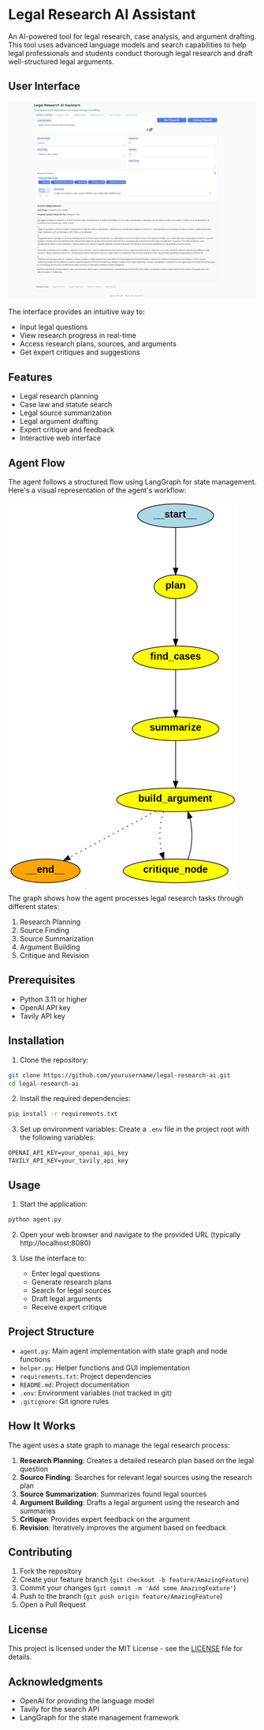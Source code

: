 # Legal Research AI Assistant

An AI-powered tool for legal research, case analysis, and argument drafting. This tool uses advanced language models and search capabilities to help legal professionals and students conduct thorough legal research and draft well-structured legal arguments.

## User Interface

![Gradio UI Demo](Gradio_ui.png)

The interface provides an intuitive way to:
- Input legal questions
- View research progress in real-time
- Access research plans, sources, and arguments
- Get expert critiques and suggestions

## Features

- Legal research planning
- Case law and statute search
- Legal source summarization
- Legal argument drafting
- Expert critique and feedback
- Interactive web interface

## Agent Flow

The agent follows a structured flow using LangGraph for state management. Here's a visual representation of the agent's workflow:

![Agent Flow Graph](langgraph.jpg)

The graph shows how the agent processes legal research tasks through different states:
1. Research Planning
2. Source Finding
3. Source Summarization
4. Argument Building
5. Critique and Revision

## Prerequisites

- Python 3.11 or higher
- OpenAI API key
- Tavily API key

## Installation

1. Clone the repository:
```bash
git clone https://github.com/yourusername/legal-research-ai.git
cd legal-research-ai
```

2. Install the required dependencies:
```bash
pip install -r requirements.txt
```

3. Set up environment variables:
Create a `.env` file in the project root with the following variables:
```
OPENAI_API_KEY=your_openai_api_key
TAVILY_API_KEY=your_tavily_api_key
```

## Usage

1. Start the application:
```bash
python agent.py
```

2. Open your web browser and navigate to the provided URL (typically http://localhost:8080)

3. Use the interface to:
   - Enter legal questions
   - Generate research plans
   - Search for legal sources
   - Draft legal arguments
   - Receive expert critique

## Project Structure

- `agent.py`: Main agent implementation with state graph and node functions
- `helper.py`: Helper functions and GUI implementation
- `requirements.txt`: Project dependencies
- `README.md`: Project documentation
- `.env`: Environment variables (not tracked in git)
- `.gitignore`: Git ignore rules

## How It Works

The agent uses a state graph to manage the legal research process:

1. **Research Planning**: Creates a detailed research plan based on the legal question
2. **Source Finding**: Searches for relevant legal sources using the research plan
3. **Source Summarization**: Summarizes found legal sources
4. **Argument Building**: Drafts a legal argument using the research and summaries
5. **Critique**: Provides expert feedback on the argument
6. **Revision**: Iteratively improves the argument based on feedback

## Contributing

1. Fork the repository
2. Create your feature branch (`git checkout -b feature/AmazingFeature`)
3. Commit your changes (`git commit -m 'Add some AmazingFeature'`)
4. Push to the branch (`git push origin feature/AmazingFeature`)
5. Open a Pull Request

## License

This project is licensed under the MIT License - see the [LICENSE](LICENSE) file for details.

## Acknowledgments

- OpenAI for providing the language model
- Tavily for the search API
- LangGraph for the state management framework 